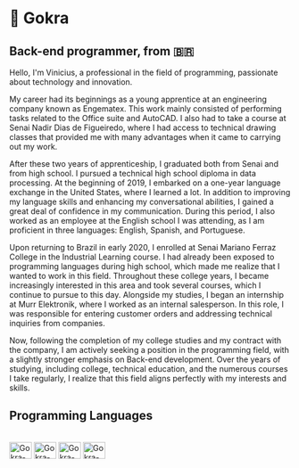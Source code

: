 # 🦉 Gokra

## Back-end programmer, from 🇧🇷

Hello, I'm Vinicius, a professional in the field of programming, passionate about technology and innovation.

My career had its beginnings as a young apprentice at an engineering company known as Engematex. This work mainly consisted of performing tasks related to the Office suite and AutoCAD. I also had to take a course at Senai Nadir Dias de Figueiredo, where I had access to technical drawing classes that provided me with many advantages when it came to carrying out my work.

After these two years of apprenticeship, I graduated both from Senai and from high school. I pursued a technical high school diploma in data processing. At the beginning of 2019, I embarked on a one-year language exchange in the United States, where I learned a lot. In addition to improving my language skills and enhancing my conversational abilities, I gained a great deal of confidence in my communication. During this period, I also worked as an employee at the English school I was attending, as I am proficient in three languages: English, Spanish, and Portuguese.

Upon returning to Brazil in early 2020, I enrolled at Senai Mariano Ferraz College in the Industrial Learning course. I had already been exposed to programming languages during high school, which made me realize that I wanted to work in this field. Throughout these college years, I became increasingly interested in this area and took several courses, which I continue to pursue to this day. Alongside my studies, I began an internship at Murr Elektronik, where I worked as an internal salesperson. In this role, I was responsible for entering customer orders and addressing technical inquiries from companies.

Now, following the completion of my college studies and my contract with the company, I am actively seeking a position in the programming field, with a slightly stronger emphasis on Back-end development. Over the years of studying, including college, technical education, and the numerous courses I take regularly, I realize that this field aligns perfectly with my interests and skills.

## Programming Languages
<div style="display: inline_block"><br>
<img aling="center" alt="Gokra-Py" height="30" width="40" src="https://cdn.jsdelivr.net/gh/devicons/devicon/icons/python/python-original.svg" />
<img aling="center" alt="Gokra-MySql" height="30" width="40" src="https://cdn.jsdelivr.net/gh/devicons/devicon/icons/mysql/mysql-original-wordmark.svg" /> 
<img aling="center" alt="Gokra-JS" height="30" width="40" src="https://cdn.jsdelivr.net/gh/devicons/devicon/icons/javascript/javascript-original.svg" />
<img aling="center" alt="Gokra-Docker" height="30" width="40" src="https://cdn.jsdelivr.net/gh/devicons/devicon/icons/docker/docker-original-wordmark.svg" />
</div>
          
